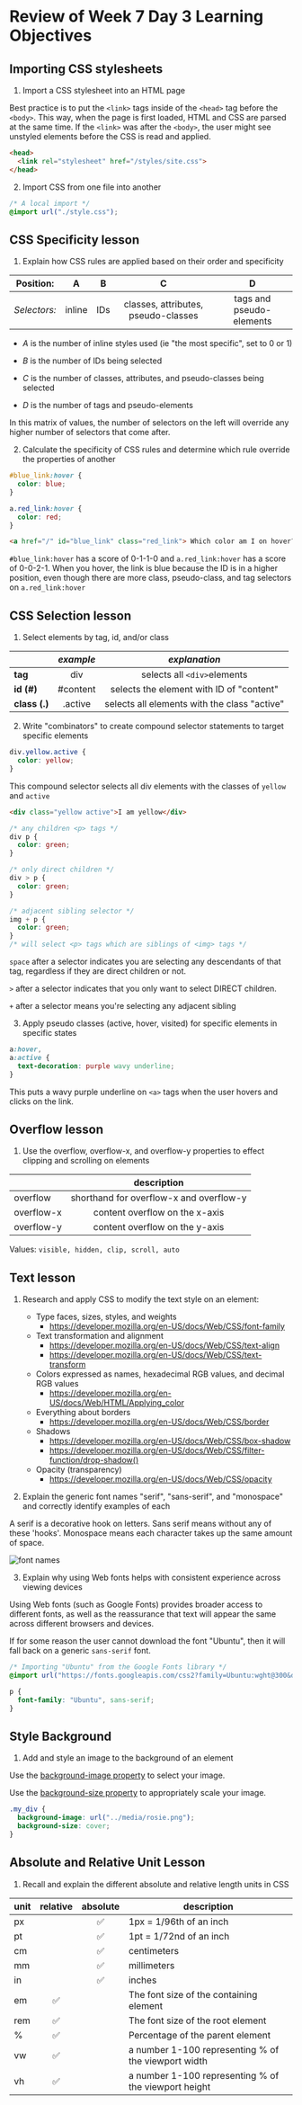 # Review of Week 7 Day 3 Learning Objectives

## Importing CSS stylesheets

1. Import a CSS stylesheet into an HTML page

Best practice is to put the `<link>` tags inside of the `<head>` tag before the `<body>`. This way, when the page is first loaded, HTML and CSS are parsed at the same time. If the `<link>` was after the `<body>`, the user might see unstyled elements before the CSS is read and applied.

<!-- prettier-ignore -->
```html
<head>
  <link rel="stylesheet" href="/styles/site.css">
</head>
```

2. Import CSS from one file into another

```css
/* A local import */
@import url("./style.css");
```

## CSS Specificity lesson

1. Explain how CSS rules are applied based on their order and specificity

| **Position:** | **A**  | **B** |                **C**                |          **D**           |
| :-----------: | :----: | :---: | :---------------------------------: | :----------------------: |
| _Selectors:_  | inline |  IDs  | classes, attributes, pseudo-classes | tags and pseudo-elements |

- _A_ is the number of inline styles used (ie "the most specific", set to 0 or 1)

- _B_ is the number of IDs being selected

- _C_ is the number of classes, attributes, and pseudo-classes being selected

- _D_ is the number of tags and pseudo-elements

In this matrix of values, the number of selectors on the left will override any higher number of selectors that come after.

2. Calculate the specificity of CSS rules and determine which rule override the properties of another

```css
#blue_link:hover {
  color: blue;
}

a.red_link:hover {
  color: red;
}
```

```html
<a href="/" id="blue_link" class="red_link"> Which color am I on hover? </a>
```

`#blue_link:hover` has a score of 0-1-1-0 and `a.red_link:hover` has a score of 0-0-2-1. When you hover, the link is blue because the ID is in a higher position, even though there are more class, pseudo-class, and tag selectors on `a.red_link:hover`

## CSS Selection lesson

1. Select elements by tag, id, and/or class

|               | _example_ |                _explanation_                 |
| ------------- | :-------: | :------------------------------------------: |
| **tag**       |    div    |         selects all `<div>`elements          |
| **id (#)**    | #content  |   selects the element with ID of "content"   |
| **class (.)** |  .active  | selects all elements with the class "active" |

2. Write "combinators" to create compound selector statements to target specific elements

```css
div.yellow.active {
  color: yellow;
}
```

This compound selector selects all div elements with the classes of `yellow` and `active`

```html
<div class="yellow active">I am yellow</div>
```

```css
/* any children <p> tags */
div p {
  color: green;
}

/* only direct children */
div > p {
  color: green;
}

/* adjacent sibling selector */
img + p {
  color: green;
}
/* will select <p> tags which are siblings of <img> tags */
```

`space` after a selector indicates you are selecting any descendants of that tag, regardless if they are direct children or not.

`>` after a selector indicates that you only want to select DIRECT children.

`+` after a selector means you're selecting any adjacent sibling

3. Apply pseudo classes (active, hover, visited) for specific elements in specific states

```css
a:hover,
a:active {
  text-decoration: purple wavy underline;
}
```

This puts a wavy purple underline on `<a>` tags when the user hovers and clicks on the link.

## Overflow lesson

1. Use the overflow, overflow-x, and overflow-y properties to effect clipping and scrolling on elements

|            |               description               |
| ---------- | :-------------------------------------: |
| overflow   | shorthand for overflow-x and overflow-y |
| overflow-x |     content overflow on the x-axis      |
| overflow-y |     content overflow on the y-axis      |

Values: `visible, hidden, clip, scroll, auto`

## Text lesson

1. Research and apply CSS to modify the text style on an element:

   - Type faces, sizes, styles, and weights
     - https://developer.mozilla.org/en-US/docs/Web/CSS/font-family
   - Text transformation and alignment
     - https://developer.mozilla.org/en-US/docs/Web/CSS/text-align
     - https://developer.mozilla.org/en-US/docs/Web/CSS/text-transform
   - Colors expressed as names, hexadecimal RGB values, and decimal RGB values
     - https://developer.mozilla.org/en-US/docs/Web/HTML/Applying_color
   - Everything about borders
     - https://developer.mozilla.org/en-US/docs/Web/CSS/border
   - Shadows
     - https://developer.mozilla.org/en-US/docs/Web/CSS/box-shadow
     - https://developer.mozilla.org/en-US/docs/Web/CSS/filter-function/drop-shadow()
   - Opacity (transparency)
     - https://developer.mozilla.org/en-US/docs/Web/CSS/opacity

2. Explain the generic font names "serif", "sans-serif", and "monospace" and correctly identify examples of each

A serif is a decorative hook on letters. Sans serif means without any of these 'hooks'. Monospace means each character takes up the same amount of space.

![font names](https://appacademy-open-assets.s3-us-west-1.amazonaws.com/Module-Responsive-Design/attributes/assets/properties-generic-font-names.png)

3. Explain why using Web fonts helps with consistent experience across viewing devices

Using Web fonts (such as Google Fonts) provides broader access to different fonts, as well as the reassurance that text will appear the same across different browsers and devices.

If for some reason the user cannot download the font "Ubuntu", then it will fall back on a generic `sans-serif` font.

```css
/* Importing "Ubuntu" from the Google Fonts library */
@import url("https://fonts.googleapis.com/css2?family=Ubuntu:wght@300&display=swap");

p {
  font-family: "Ubuntu", sans-serif;
}
```

## Style Background

1. Add and style an image to the background of an element

Use the [background-image property](https://developer.mozilla.org/en-US/docs/Web/CSS/background-image) to select your image.

Use the [background-size property](https://developer.mozilla.org/en-US/docs/Web/CSS/background-size) to appropriately scale your image.

```css
.my_div {
  background-image: url("../media/rosie.png");
  background-size: cover;
}
```

## Absolute and Relative Unit Lesson

1. Recall and explain the different absolute and relative length units in CSS

| unit | relative | absolute | description                                          |
| ---- | :------: | :------: | ---------------------------------------------------- |
| px   |          |    ✅    | 1px = 1/96th of an inch                              |
| pt   |          |    ✅    | 1pt = 1/72nd of an inch                              |
| cm   |          |    ✅    | centimeters                                          |
| mm   |          |    ✅    | millimeters                                          |
| in   |          |    ✅    | inches                                               |
| em   |    ✅    |          | The font size of the containing element              |
| rem  |    ✅    |          | The font size of the root element                    |
| %    |    ✅    |          | Percentage of the parent element                     |
| vw   |    ✅    |          | a number 1-100 representing % of the viewport width  |
| vh   |    ✅    |          | a number 1-100 representing % of the viewport height |
